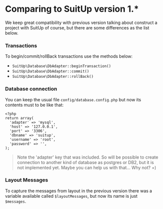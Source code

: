 # Comparing to SuitUp version 1.*

We keep great compatibility with previous version talking about construct a project with SuitUp of course, but there are
some differences as the list below. 

### Transactions

To begin/commit/rollBack transactions use the methods below:

  - `SuitUp\Database\DbAdapter::beginTransaction()`
  - `SuitUp\Database\DbAdapter::commit()`
  - `SuitUp\Database\DbAdapter::rollBack()`

### Database connection
You can keep the usual file `config/database.config.php` but now its contents must to be like that:

    <?php
    return array(
      'adapter' => 'mysql',
      'host' => '127.0.0.1',
      'port' => '3306',
      'dbname' => 'suitup',
      'username' => 'root',
      'password' => '',
    );

  > Note the 'adapter' key that was included. So will be possible to create connection to another kind of database as
  postgres or DB2, but it is not implemented yet. Maybe you can help us with that... Why not? =)
  
### Layout Messages

To capture the messages from layout in the previous version there was a variable available called `$layoutMessages`, but
now its name is just `$messages`.

  

